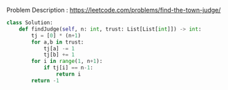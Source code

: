 Problem Description : https://leetcode.com/problems/find-the-town-judge/

```python
class Solution:
    def findJudge(self, n: int, trust: List[List[int]]) -> int:
        tj = [0] * (n+1)
        for a,b in trust:
            tj[a] -= 1
            tj[b] += 1
        for i in range(1, n+1):
            if tj[i] == n-1:
                return i
        return -1 
```
